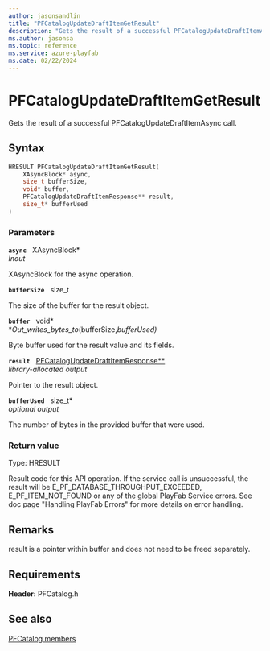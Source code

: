 ```yaml
---
author: jasonsandlin
title: "PFCatalogUpdateDraftItemGetResult"
description: "Gets the result of a successful PFCatalogUpdateDraftItemAsync call."
ms.author: jasonsa
ms.topic: reference
ms.service: azure-playfab
ms.date: 02/22/2024
---
```


# PFCatalogUpdateDraftItemGetResult  

Gets the result of a successful PFCatalogUpdateDraftItemAsync call.  

## Syntax  
  
```cpp
HRESULT PFCatalogUpdateDraftItemGetResult(  
    XAsyncBlock* async,  
    size_t bufferSize,  
    void* buffer,  
    PFCatalogUpdateDraftItemResponse** result,  
    size_t* bufferUsed  
)  
```  
  
### Parameters  
  
**`async`** &nbsp; XAsyncBlock*  
*_Inout_*  
  
XAsyncBlock for the async operation.  
  
**`bufferSize`** &nbsp; size_t  
  
The size of the buffer for the result object.  
  
**`buffer`** &nbsp; void*  
*_Out_writes_bytes_to_(bufferSize,*bufferUsed)*  
  
Byte buffer used for the result value and its fields.  
  
**`result`** &nbsp; [PFCatalogUpdateDraftItemResponse**](../../pfcatalogtypes/structs/pfcatalogupdatedraftitemresponse.md)  
*library-allocated output*  
  
Pointer to the result object.  
  
**`bufferUsed`** &nbsp; size_t*  
*optional output*  
  
The number of bytes in the provided buffer that were used.  
  
  
### Return value
Type: HRESULT
  
Result code for this API operation. If the service call is unsuccessful, the result will be E_PF_DATABASE_THROUGHPUT_EXCEEDED, E_PF_ITEM_NOT_FOUND or any of the global PlayFab Service errors. See doc page "Handling PlayFab Errors" for more details on error handling.
  
## Remarks  
  
result is a pointer within buffer and does not need to be freed separately.
  
## Requirements  
  
**Header:** PFCatalog.h
  
## See also  
[PFCatalog members](../pfcatalog_members.md)  

  
  
